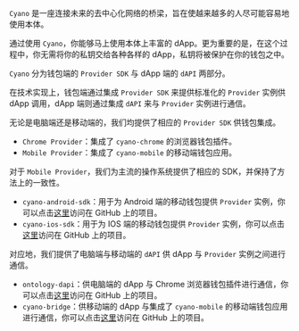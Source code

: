 
`Cyano` 是一座连接未来的去中心化网络的桥梁，旨在使越来越多的人尽可能容易地使用本体。

通过使用 `Cyano`，你能够马上使用本体上丰富的 dApp。更为重要的是，在这个过程中，你无需将你的私钥交给各种各样的 dApp，私钥将被保护在你的钱包之中。

`Cyano` 分为钱包端的 `Provider SDK` 与 dApp 端的 `dAPI` 两部分。

在技术实现上，钱包端通过集成 `Provider SDK` 来提供标准化的 `Provider` 实例供 dApp 调用，dApp 端则通过集成 `dAPI` 来与 `Provider` 实例进行通信。

无论是电脑端还是移动端的，我们均提供了相应的 `Provider SDK` 供钱包集成。

- `Chrome Provider`：集成了 `cyano-chrome` 的浏览器钱包插件。
- `Mobile Provider`：集成了 `cyano-mobile` 的移动端钱包应用。

对于 `Mobile Provider`，我们为主流的操作系统提供了相应的 SDK，并保持了方法上的一致性。

- `cyano-android-sdk`：用于为 Android 端的移动钱包提供 `Provider` 实例，你可以点击[这里](https://github.com/ontio-cyano/cyano-android-sdk)访问在 GitHub 上的项目。
- `cyano-ios-sdk`：用于为 IOS 端的移动钱包提供 `Provider` 实例，你可以点击[这里](https://github.com/ontio-cyano/cyano-ios-sdk)访问在 GitHub 上的项目。

对应地，我们提供了电脑端与移动端的 `dAPI` 供 dApp 与 `Provider` 实例之间进行通信。

- `ontology-dapi`：供电脑端的 dApp 与 Chrome 浏览器钱包插件进行通信，你可以点击[这里](https://github.com/ontio/ontology-dapi)访问在 GitHub 上的项目。
- `cyano-bridge`：供移动端的 dApp 与集成了 `cyano-mobile` 的移动端钱包应用进行通信，你可以点击[这里](https://github.com/ontio-cyano/cyano-bridge)访问在 GitHub 上的项目。
